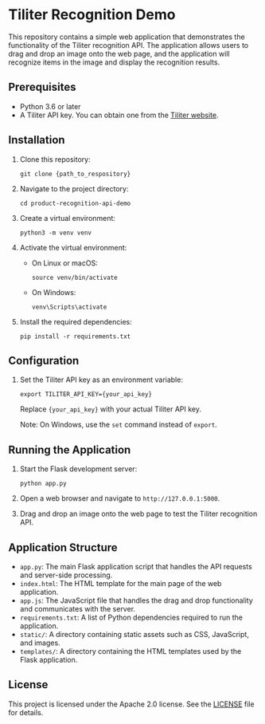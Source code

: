 # Tiliter Recognition Demo

This repository contains a simple web application that demonstrates the functionality of the Tiliter recognition API. The application allows users to drag and drop an image onto the web page, and the application will recognize items in the image and display the recognition results.

## Prerequisites

- Python 3.6 or later
- A Tiliter API key. You can obtain one from the [Tiliter website](https://www.tiliter.com/).

## Installation

1. Clone this repository:
    ```
    git clone {path_to_respository}
    ```
   
2. Navigate to the project directory:
    ```
    cd product-recognition-api-demo
    ```
   
3. Create a virtual environment:
    ```
    python3 -m venv venv
    ```
   
4. Activate the virtual environment:

   - On Linux or macOS:

     ```
     source venv/bin/activate
     ```

   - On Windows:

     ```
     venv\Scripts\activate
     ```

5. Install the required dependencies:
    ```
    pip install -r requirements.txt
    ```
   
## Configuration

1. Set the Tiliter API key as an environment variable:
    ```
    export TILITER_API_KEY={your_api_key}
    ```
   
    Replace `{your_api_key}` with your actual Tiliter API key.
    
    Note: On Windows, use the `set` command instead of `export`.

## Running the Application

1. Start the Flask development server:
    ```
    python app.py
    ```
   
2. Open a web browser and navigate to `http://127.0.0.1:5000`.

3. Drag and drop an image onto the web page to test the Tiliter recognition API.

## Application Structure

- `app.py`: The main Flask application script that handles the API requests and server-side processing.
- `index.html`: The HTML template for the main page of the web application.
- `app.js`: The JavaScript file that handles the drag and drop functionality and communicates with the server.
- `requirements.txt`: A list of Python dependencies required to run the application.
- `static/`: A directory containing static assets such as CSS, JavaScript, and images.
- `templates/`: A directory containing the HTML templates used by the Flask application.

## License

This project is licensed under the Apache 2.0 license. See the [LICENSE](LICENSE) file for details.
